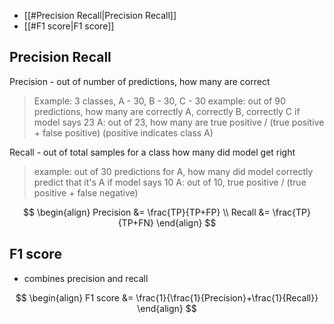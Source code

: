 
- [[#Precision Recall|Precision Recall]]
- [[#F1 score|F1 score]]



## Precision Recall


Precision - out of number of predictions, how many are correct
>Example: 3 classes, A - 30, B - 30, C - 30
>example: out of 90 predictions, how many are correctly A, correctly B, correctly C 
> if model says 23 A: out of 23, how many are true positive / (true positive + false positive) (positive indicates class A)

Recall - out of total samples for a class how many did model get right
> example: out of 30 predictions for A, how many did model correctly predict that it's A
> if model says 10 A: out of 10, true positive / (true positive + false negative)

$$
\begin{align}
Precision &= \frac{TP}{TP+FP} \\
Recall &= \frac{TP}{TP+FN}
\end{align}
$$



## F1 score

- combines precision and recall 


$$
\begin{align}
F1 score &= \frac{1}{\frac{1}{Precision}+\frac{1}{Recall}} 
\end{align}
$$
